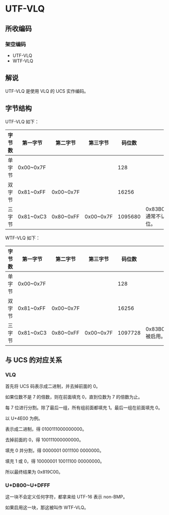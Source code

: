 # UTF-VLQ

## 所收编码
### 架空编码
- UTF-VLQ
- WTF-VLQ

## 解说
UTF-VLQ 是使用 VLQ 的 UCS 实作编码。

## 字节结构
UTF-VLQ 如下：

|字节数|第一字节|第二字节|第三字节|码位数|注释|
|-|-|-|-|-|-|
|单字节|0x00\~0x7F|||128||
|双字节|0x81\~0xFF|0x00\~0x7F||16256||
|三字节|0x81\~0xC3|0x80\~0xFF|0x00\~0x7F|1095680|0x83B000\~0x83BF7F 通常不认为是合法码位。|

WTF-VLQ 如下：

|字节数|第一字节|第二字节|第三字节|码位数|注释|
|-|-|-|-|-|-|
|单字节|0x00\~0x7F|||128||
|双字节|0x81\~0xFF|0x00\~0x7F||16256||
|三字节|0x81\~0xC3|0x80\~0xFF|0x00\~0x7F|1097728|0x83B000\~0x83BF7F 被启用。|

## 与 UCS 的对应关系
### VLQ
首先将 UCS 码表示成二进制，并去掉前面的 0。

如果位数不是 7 的倍数，则在前面填充 0，直到位数为 7 的倍数为止。

每 7 位进行分割。除了最后一组，所有组前面都填充 1。最后一组在前面填充 0。

以 U+4E00 为例。

表示成二进制，得 0100111000000000。

去掉前面的 0，得 100111000000000。

填充 0 并分割，得 0000001 0011100 0000000。

填充 1 或 0，得 10000001 10011100 00000000。

所以最终结果为 0x819C00。

### U+D800\~U+DFFF
这一块不会定义任何字符，都拿来给 UTF-16 表示 non-BMP。

如果启用这一块，那这被叫作 WTF-VLQ。
